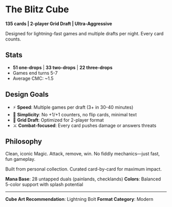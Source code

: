 # The Blitz Cube

**135 cards | 2-player Grid Draft | Ultra-Aggressive**

Designed for lightning-fast games and multiple drafts per night. Every card counts.

## Stats
- **51 one-drops** | **33 two-drops** | **22 three-drops**
- Games end turns 5-7
- Average CMC: ~1.5

## Design Goals
- ⚡ **Speed**: Multiple games per draft (3+ in 30-40 minutes)
- 📖 **Simplicity**: No +1/+1 counters, no flip cards, minimal text
- 🎯 **Grid Draft**: Optimized for 2-player format
- ⚔️ **Combat-focused**: Every card pushes damage or answers threats

## Philosophy
Clean, iconic Magic. Attack, remove, win. No fiddly mechanics—just fast, fun gameplay.

Built from personal collection. Curated card-by-card for maximum impact.

**Mana Base**: 28 untapped duals (painlands, checklands)
**Colors**: Balanced 5-color support with splash potential

---

**Cube Art Recommendation**: Lightning Bolt
**Format Category**: Modern
